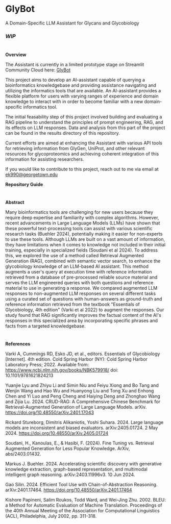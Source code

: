 # GlyBot
A Domain-Specific LLM Assistant for Glycans and Glycobiology

### *WIP*

#

**Overview**

The Assistant is currently in a limited prototype stage on Streamlit Community Cloud here: [GlyBot](https://glybot.streamlit.app/)

This project aims to develop an AI-assistant capable of querying a bioinformatics knowledgebase and providing assistance navigating and utilizing the informatics tools that are available. An AI-assistant provides a flexible platform for users with varying ranges of experience and domain knowledge to interact with in order to become familiar with a new domain-specific informatics tool. 

The initial feasability step of this project involved building and evaluating a RAG pipeline to understand the principles of prompt engineering, RAG, and its effects on LLM responses. Data and analysis from this part of the project can be found in the results directory of this repository.

Current efforts are aimed at enhancing the Assistant with various API tools for retrieving information from GlyGen, UniProt, and other relevant resources for glycoproteomics and achieving coherent integration of this information for assisting researchers. 

If you would like to contribute to this project, reach out to me via email at ek990@georgetown.edu

**Repository Guide**



#

**Abstract**

Many bioinformatics tools are challenging for new users because they require deep expertise and familiarity with complex algorithms. However, recent advancements in Large Language Models (LLMs) have shown that these powerful text-processing tools can assist with various scientific research tasks (Buehler 2024), potentially making it easier for non-experts to use these tools. Although LLMs are built on a vast amount of information, they have limitations when it comes to knowledge not included in their initial training, especially in specialized fields (Soudani et al 2024). To address this, we explored the use of a method called Retrieval Augmented Generation (RAG), combined with semantic vector search, to enhance the glycobiology knowledge of an LLM-based AI assistant. This method augments a user's query at execution time with reference information retrieved from a database of pre-processed reliable source material and serves the LLM engineered queries with both questions and reference material to use in generating a response. We compared augmented LLM responses to non-augmented LLM responses on several different tasks using a curated set of questions with human-answers as ground-truth and reference information retrieved from the textbook "Essentials of Glycobiology, 4th edition" (Varki et al 2022) to augment the responses. Our study found that RAG significantly improves the factual content of the AI's responses in this specialized area by incorporating specific phrases and facts from a targeted knowledgebase.

#

**References**

Varki A, Cummings RD, Esko JD, et al., editors. Essentials of Glycobiology [Internet]. 4th edition. Cold Spring Harbor (NY): Cold Spring Harbor Laboratory Press; 2022. Available from: https://www.ncbi.nlm.nih.gov/books/NBK579918/ doi: 10.1101/9781621824213 

Yuanjie Lyu and Zhiyu Li and Simin Niu and Feiyu Xiong and Bo Tang and Wenjin Wang and Hao Wu and Huanyong Liu and Tong Xu and Enhong Chen and Yi Luo and Peng Cheng and Haiying Deng and Zhonghao Wang and Zijia Lu. 2024. CRUD-RAG: A Comprehensive Chinese Benchmark for Retrieval-Augmented Generation of Large Language Models. arXiv. https://doi.org/10.48550/arXiv.2401.17043 

Rickard Stureborg, Dimitris Alikaniotis, Yoshi Suhara. 2024. Large language models are inconsistent and biased evaluators. arXiv:2405.01724. 2 May 2024. https://doi.org/10.48550/arXiv.2405.01724  

Soudani, H., Kanoulas, E., & Hasibi, F. (2024). Fine Tuning vs. Retrieval Augmented Generation for Less Popular Knowledge. ArXiv, abs/2403.01432. 

Markus J. Buehler. 2024. Accelerating scientific discovery with generative knowledge extraction, graph-based representation, and multimodal intelligent graph reasoning. arXiv:2403.11996v3. 10 Jun 2024.

Gao Silin. 2024. Efficient Tool Use with Chain-of-Abstraction Reasoning. arXiv:2401.17464. https://doi.org/10.48550/arXiv.2401.17464

Kishore Papineni, Salim Roukos, Todd Ward, and Wei-Jing Zhu. 2002. BLEU: a Method for Automatic Evaluation of Machine Translation. Proceedings of the 40th Annual Meeting of the Association for Computational Linguistics (ACL), Philadelphia, July 2002, pp. 311-318.
